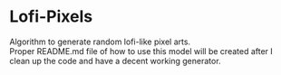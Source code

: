 ﻿# Lofi-Pixels

Algorithm to generate random lofi-like pixel arts.<br>
Proper README.md file of how to use this model will be created after I clean up the code and have a decent working generator.
